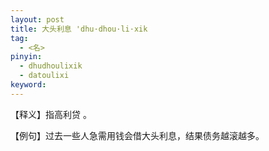 ```yaml
---
layout: post
title: 大头利息 'dhu·dhou·li·xik
tag:
  - <名>
pinyin: 
  - dhudhoulixik
  - datoulixi
keyword: 
---
```



【释义】指高利贷 。                 
                                                        
【例句】过去一些人急需用钱会借大头利息，结果债务越滚越多。                  
                
